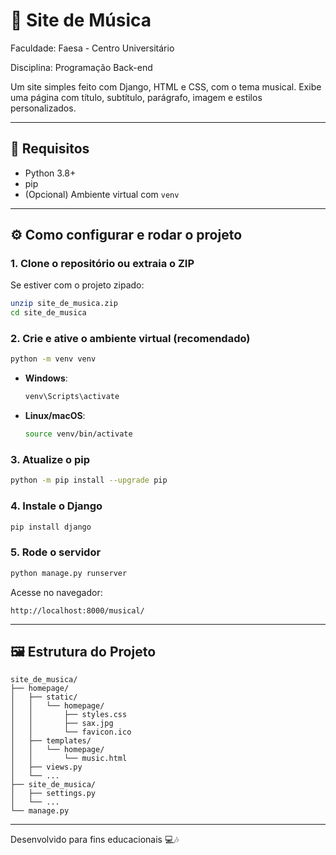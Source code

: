 # 🎵 Site de Música

Faculdade: Faesa - Centro Universitário

Disciplina: Programação Back-end

Um site simples feito com Django, HTML e CSS, com o tema musical. Exibe uma página com título, subtítulo, parágrafo, imagem e estilos personalizados.

---

## 🧰 Requisitos

- Python 3.8+
- pip
- (Opcional) Ambiente virtual com `venv`

---

## ⚙️ Como configurar e rodar o projeto

### 1. Clone o repositório ou extraia o ZIP

Se estiver com o projeto zipado:

```bash
unzip site_de_musica.zip
cd site_de_musica
```

### 2. Crie e ative o ambiente virtual (recomendado)

```bash
python -m venv venv
```

- **Windows**:

  ```bash
  venv\Scripts\activate
  ```

- **Linux/macOS**:
  ```bash
  source venv/bin/activate
  ```

### 3. Atualize o pip

```bash
python -m pip install --upgrade pip
```

### 4. Instale o Django

```bash
pip install django
```

### 5. Rode o servidor

```bash
python manage.py runserver
```

Acesse no navegador:

```
http://localhost:8000/musical/
```

---

## 🖼️ Estrutura do Projeto

```
site_de_musica/
├── homepage/
│   ├── static/
│   │   └── homepage/
│   │       ├── styles.css
│   │       ├── sax.jpg
│   │       └── favicon.ico
│   ├── templates/
│   │   └── homepage/
│   │       └── music.html
│   ├── views.py
│   └── ...
├── site_de_musica/
│   ├── settings.py
│   └── ...
└── manage.py
```

---

Desenvolvido para fins educacionais 💻🎶
